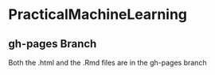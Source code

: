 # PracticalMachineLearning
## gh-pages Branch
Both the .html and the .Rmd files are in the gh-pages branch
